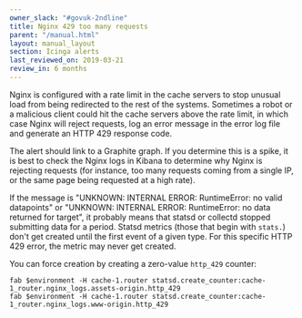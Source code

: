 ```yaml
---
owner_slack: "#govuk-2ndline"
title: Nginx 429 too many requests
parent: "/manual.html"
layout: manual_layout
section: Icinga alerts
last_reviewed_on: 2019-03-21
review_in: 6 months
---
```


Nginx is configured with a rate limit in the cache servers to stop
unusual load from being redirected to the rest of the systems. Sometimes
a robot or a malicious client could hit the cache servers above the
rate limit, in which case Nginx will reject requests, log an error message
in the error log file and generate an HTTP 429 response code.

The alert should link to a Graphite graph. If you determine this is a spike,
it is best to check the Nginx logs in Kibana to determine why Nginx is rejecting
requests (for instance, too many requests coming from a single IP, or the same
page being requested at a high rate).

If the message is "UNKNOWN: INTERNAL ERROR: RuntimeError: no valid
datapoints" or "UNKNOWN: INTERNAL ERROR: RuntimeError: no data returned
for target", it probably means that statsd or collectd stopped
submitting data for a period. Statsd metrics (those that begin with
`stats.`) don't get created until the first event of a given type. For
this specific HTTP 429 error, the metric may never get created.

You can force creation by creating a zero-value `http_429` counter:

    fab $environment -H cache-1.router statsd.create_counter:cache-1_router.nginx_logs.assets-origin.http_429
    fab $environment -H cache-1.router statsd.create_counter:cache-1_router.nginx_logs.www-origin.http_429
